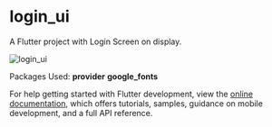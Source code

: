 # login_ui

A Flutter project with Login Screen on display.

![login_ui](https://user-images.githubusercontent.com/61979922/218386284-8adae55c-700d-455e-98f3-fab257df98a1.png)


Packages Used:
<strong>provider</strong>
<strong>google_fonts</strong>

For help getting started with Flutter development, view the
[online documentation](https://docs.flutter.dev/), which offers tutorials,
samples, guidance on mobile development, and a full API reference.
